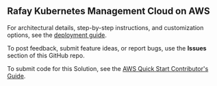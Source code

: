 ## Rafay Kubernetes Management Cloud on AWS

For architectural details, step-by-step instructions, and customization options, see the [deployment guide](https://fwd.aws/KQJKn?).

To post feedback, submit feature ideas, or report bugs, use the **Issues** section of this GitHub repo.

To submit code for this Solution, see the [AWS Quick Start Contributor's Guide](https://fwd.aws/NwqYA?).
